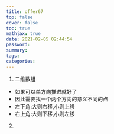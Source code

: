 ```yaml
---
title: offer67
top: false
cover: false
toc: true
mathjax: true
date: 2021-02-05 02:44:54
password:
summary:
tags:
categories:
---
```



1. 二维数组
* 如果可以单方向推进就好了
* 因此需要找一个两个方向的意义不同的点
* 左下角:大则右移,小则上移
* 右上角:大则下移,小则左移
<!-- more -->
2. 